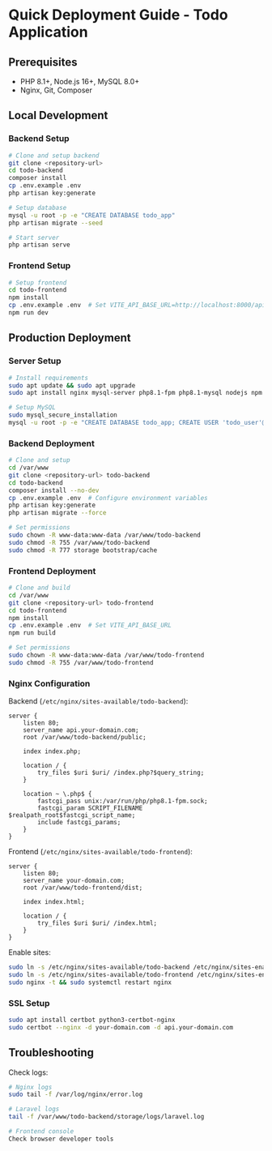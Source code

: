 # Quick Deployment Guide - Todo Application

## Prerequisites
- PHP 8.1+, Node.js 16+, MySQL 8.0+
- Nginx, Git, Composer

## Local Development

### Backend Setup
```bash
# Clone and setup backend
git clone <repository-url>
cd todo-backend
composer install
cp .env.example .env
php artisan key:generate

# Setup database
mysql -u root -p -e "CREATE DATABASE todo_app"
php artisan migrate --seed

# Start server
php artisan serve
```

### Frontend Setup
```bash
# Setup frontend
cd todo-frontend
npm install
cp .env.example .env  # Set VITE_API_BASE_URL=http://localhost:8000/api
npm run dev
```

## Production Deployment

### Server Setup
```bash
# Install requirements
sudo apt update && sudo apt upgrade
sudo apt install nginx mysql-server php8.1-fpm php8.1-mysql nodejs npm

# Setup MySQL
sudo mysql_secure_installation
mysql -u root -p -e "CREATE DATABASE todo_app; CREATE USER 'todo_user'@'localhost' IDENTIFIED BY 'your_password'; GRANT ALL ON todo_app.* TO 'todo_user'@'localhost';"
```

### Backend Deployment
```bash
# Clone and setup
cd /var/www
git clone <repository-url> todo-backend
cd todo-backend
composer install --no-dev
cp .env.example .env  # Configure environment variables
php artisan key:generate
php artisan migrate --force

# Set permissions
sudo chown -R www-data:www-data /var/www/todo-backend
sudo chmod -R 755 /var/www/todo-backend
sudo chmod -R 777 storage bootstrap/cache
```

### Frontend Deployment
```bash
# Clone and build
cd /var/www
git clone <repository-url> todo-frontend
cd todo-frontend
npm install
cp .env.example .env  # Set VITE_API_BASE_URL
npm run build

# Set permissions
sudo chown -R www-data:www-data /var/www/todo-frontend
sudo chmod -R 755 /var/www/todo-frontend
```

### Nginx Configuration

Backend (`/etc/nginx/sites-available/todo-backend`):
```nginx
server {
    listen 80;
    server_name api.your-domain.com;
    root /var/www/todo-backend/public;

    index index.php;
    
    location / {
        try_files $uri $uri/ /index.php?$query_string;
    }

    location ~ \.php$ {
        fastcgi_pass unix:/var/run/php/php8.1-fpm.sock;
        fastcgi_param SCRIPT_FILENAME $realpath_root$fastcgi_script_name;
        include fastcgi_params;
    }
}
```

Frontend (`/etc/nginx/sites-available/todo-frontend`):
```nginx
server {
    listen 80;
    server_name your-domain.com;
    root /var/www/todo-frontend/dist;

    index index.html;
    
    location / {
        try_files $uri $uri/ /index.html;
    }
}
```

Enable sites:
```bash
sudo ln -s /etc/nginx/sites-available/todo-backend /etc/nginx/sites-enabled/
sudo ln -s /etc/nginx/sites-available/todo-frontend /etc/nginx/sites-enabled/
sudo nginx -t && sudo systemctl restart nginx
```

### SSL Setup
```bash
sudo apt install certbot python3-certbot-nginx
sudo certbot --nginx -d your-domain.com -d api.your-domain.com
```

## Troubleshooting

Check logs:
```bash
# Nginx logs
sudo tail -f /var/log/nginx/error.log

# Laravel logs
tail -f /var/www/todo-backend/storage/logs/laravel.log

# Frontend console
Check browser developer tools
```